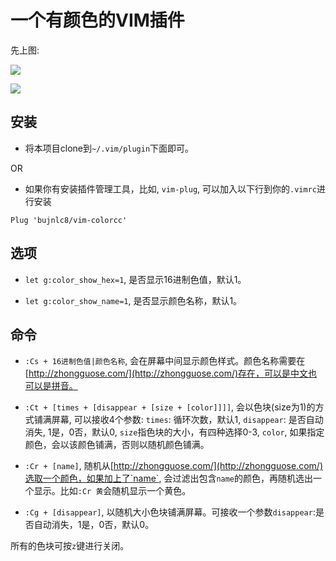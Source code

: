 # 一个有颜色的VIM插件

先上图:

![](https://s3.bmp.ovh/imgs/2021/10/69ee37578068e0cb.jpg)


![](https://s3.bmp.ovh/imgs/2021/10/f84fa991a403c02b.jpg)

## 安装

*   将本项目clone到`~/.vim/plugin`下面即可。

OR

*   如果你有安装插件管理工具，比如, `vim-plug`, 可以加入以下行到你的`.vimrc`进行安装

<!---->

    Plug 'bujnlc8/vim-colorcc'


## 选项

* `let g:color_show_hex=1`, 是否显示16进制色值，默认1。

* `let g:color_show_name=1`, 是否显示颜色名称，默认1。


## 命令

* `:Cs + 16进制色值|颜色名称`, 会在屏幕中间显示颜色样式。颜色名称需要在[http://zhongguose.com/](http://zhongguose.com/)存在，可以是中文也可以是拼音。

* `:Ct + [times + [disappear + [size + [color]]]]`, 会以色块(size为1)的方式铺满屏幕, 可以接收4个参数: `times`: 循环次数，默认1, `disappear`: 是否自动消失, 1是，0否，默认0, `size`指色块的大小，有四种选择0-3, `color`, 如果指定颜色，会以该颜色铺满，否则以随机颜色铺满。

* `:Cr + [name]`, 随机从[http://zhongguose.com/](http://zhongguose.com/)选取一个颜色，如果加上了`name`, 会过滤出包含`name`的颜色，再随机选出一个显示。比如`:Cr 黄`会随机显示一个黄色。

* `:Cg + [disappear]`, 以随机大小色块铺满屏幕。可接收一个参数`disappear`:是否自动消失，1是，0否，默认0。


所有的色块可按`z`键进行关闭。
